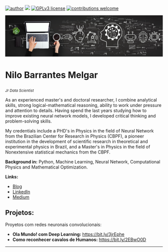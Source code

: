 [![author](https://img.shields.io/badge/author-NiloBM-red.svg)](https://www.linkedin.com/in/nilo-barrantesm/) [![](https://img.shields.io/badge/python-3.7+-blue.svg)](https://www.python.org/downloads/release/python-365/) [![GPLv3 license](https://img.shields.io/badge/License-GPLv3-blue.svg)](http://perso.crans.org/besson/LICENSE.html) [![contributions welcome](https://img.shields.io/badge/contributions-welcome-brightgreen.svg?style=flat)](https://github.com/carlosfab/data_science/issues)

<p align="center">
  <img src="machine-learning-definition.jpeg" >
</p>

# Nilo Barrantes Melgar
<sub>*Jr Data Scientist*</sub>

As an experienced master's and doctoral researcher, I combine analytical skills, strong logical-mathematical reasoning, ability to work under pressure and attention to details. Having spend the last years studying how to improve existing neural network models, I developed critical thinking and problem-solving skills.

My credentials include a PHD's in Physics in the field of Neural Network from the Brazilian Center for Research in Physics (CBPF), a pioneer institution in the development of scientific research in theoretical and experimental physics in Brazil, and a Master's in Physics in the field of Nonextensive statistical mechanics from the CBPF.

**Background in:** Python, Machine Learning, Neural Network, Computational Physics and Mathematical Optimization.

**Links:**
* [Blog](https://nilobarrantesnn.blogspot.com/)
* [LinkedIn](https://www.linkedin.com/in/nilo-barrantesm/)
* [Medium](https://medium.com/@nilobarrantes/)


## Projetos:
Proyetos com redes neuronais convolucionais:
* **Ola Mundo! com Deep Learning:** https://bit.ly/3jrEphe
* **Como reconhecer cavalos de Humanos:** https://bit.ly/2EBwO0D

---


